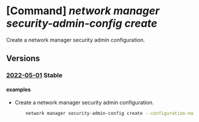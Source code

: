# [Command] _network manager security-admin-config create_

Create a network manager security admin configuration.

## Versions

### [2022-05-01](/Resources/mgmt-plane/L3N1YnNjcmlwdGlvbnMve30vcmVzb3VyY2Vncm91cHMve30vcHJvdmlkZXJzL21pY3Jvc29mdC5uZXR3b3JrL25ldHdvcmttYW5hZ2Vycy97fS9zZWN1cml0eWFkbWluY29uZmlndXJhdGlvbnMve30=/2022-05-01.xml) **Stable**

<!-- mgmt-plane /subscriptions/{}/resourcegroups/{}/providers/microsoft.network/networkmanagers/{}/securityadminconfigurations/{} 2022-05-01 -->

#### examples

- Create a network manager security admin configuration.
    ```bash
        network manager security-admin-config create --configuration-name "myTestSecurityConfig" --network-manager-name "testNetworkManager" --resource-group "rg1" --description "A sample policy" --apply-on None
    ```
